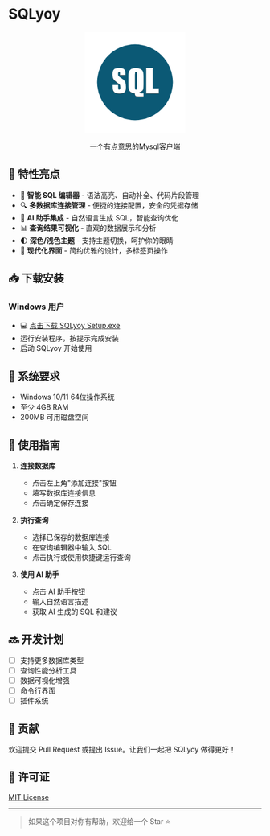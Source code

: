 # SQLyoy

<p align="center">
  <img src="public/SQLyoy.png" width="200" />
</p>

<p align="center"> 一个有点意思的Mysql客户端</p>



## 🚀 特性亮点

- 🎯 **智能 SQL 编辑器** - 语法高亮、自动补全、代码片段管理
- 🔍 **多数据库连接管理** - 便捷的连接配置，安全的凭据存储
- 🤖 **AI 助手集成** - 自然语言生成 SQL，智能查询优化
- 📊 **查询结果可视化** - 直观的数据展示和分析
- 🌓 **深色/浅色主题** - 支持主题切换，呵护你的眼睛
- 📱 **现代化界面** - 简约优雅的设计，多标签页操作

## 📥 下载安装

### Windows 用户

- 💻 [点击下载 SQLyoy Setup.exe](https://github.com/feisha20/sqlyoy_client/releases/tag/v1.0.0)
- 运行安装程序，按提示完成安装
- 启动 SQLyoy 开始使用

## 🔧 系统要求

- Windows 10/11 64位操作系统
- 至少 4GB RAM
- 200MB 可用磁盘空间

## 📖 使用指南

1. **连接数据库**
   - 点击左上角"添加连接"按钮
   - 填写数据库连接信息
   - 点击确定保存连接

2. **执行查询**
   - 选择已保存的数据库连接
   - 在查询编辑器中输入 SQL
   - 点击执行或使用快捷键运行查询

3. **使用 AI 助手**
   - 点击 AI 助手按钮
   - 输入自然语言描述
   - 获取 AI 生成的 SQL 和建议

## 🔜 开发计划

- [ ] 支持更多数据库类型
- [ ] 查询性能分析工具
- [ ] 数据可视化增强
- [ ] 命令行界面
- [ ] 插件系统

## 🤝 贡献

欢迎提交 Pull Request 或提出 Issue。让我们一起把 SQLyoy 做得更好！

## 📄 许可证

[MIT License](LICENSE)

---

> 如果这个项目对你有帮助，欢迎给一个 Star ⭐️